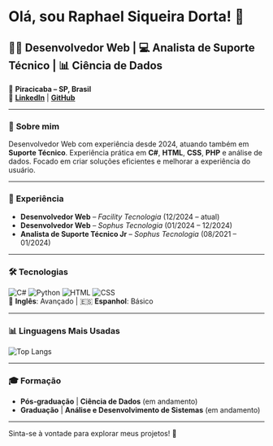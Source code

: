 # Olá, sou Raphael Siqueira Dorta! 👋

## 🧑‍💻 **Desenvolvedor Web** | 💻 **Analista de Suporte Técnico** | 📊 **Ciência de Dados**

📍 **Piracicaba – SP, Brasil**  
🔗 **[LinkedIn](https://br.linkedin.com/in/raphael-siqueira-dorta)** | **[GitHub](https://github.com/RaphaDorta)**

---

### 🚀 **Sobre mim**
Desenvolvedor Web com experiência desde 2024, atuando também em **Suporte Técnico**. Experiência prática em **C#**, **HTML**, **CSS**, **PHP** e análise de dados. Focado em criar soluções eficientes e melhorar a experiência do usuário.

---

### 💼 **Experiência**
- **Desenvolvedor Web** – *Facility Tecnologia* (12/2024 – atual)
- **Desenvolvedor Web** – *Sophus Tecnologia* (01/2024 – 12/2024)
- **Analista de Suporte Técnico Jr** – *Sophus Tecnologia* (08/2021 – 01/2024)

---

### 🛠️ **Tecnologias**
![C#](https://img.shields.io/badge/-C%23-1f77b4?style=flat&logo=csharp&logoColor=white) ![Python](https://img.shields.io/badge/-Python-306998?style=flat&logo=python&logoColor=white) ![HTML](https://img.shields.io/badge/-HTML-E34F26?style=flat&logo=html5&logoColor=white) ![CSS](https://img.shields.io/badge/-CSS-1572B6?style=flat&logo=css3&logoColor=white)  
📘 **Inglês**: Avançado | 🇪🇸 **Espanhol**: Básico

---

### 📊 **Linguagens Mais Usadas**
![Top Langs](https://github-readme-stats.vercel.app/api/top-langs/?username=RaphaDorta&layout=compact)

---

### 🎓 **Formação**
- **Pós-graduação** | **Ciência de Dados** (em andamento)
- **Graduação** | **Análise e Desenvolvimento de Sistemas** (em andamento)

---

Sinta-se à vontade para explorar meus projetos! 🚀
